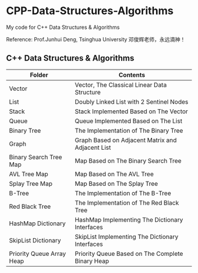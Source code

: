 # CPP-Data-Structures-Algorithms
My code for C++ Data Structures & Algorithms

Reference: Prof.Junhui Deng, Tsinghua University      邓俊辉老师，永远滴神！

## C++ Data Structures & Algorithms
| Folder                    | Contents                                           |
|---------------------------|----------------------------------------------------|
| Vector                    | Vector, The Classical Linear Data Structure        |
| List                      | Doubly Linked List with 2 Sentinel Nodes           |
| Stack                     | Stack Implemented Based on The Vector              |
| Queue                     | Queue Implemented Based on The List                |
| Binary Tree               | The Implementation of The Binary Tree              |
| Graph                     | Graph Based on Adjacent Matrix and Adjacent List   |
| Binary Search Tree Map    | Map Based on The Binary Search Tree                |
| AVL Tree Map              | Map Based on The AVL Tree                          |
| Splay Tree Map            | Map Based on The Splay Tree                        |
| B-Tree                    | The Implementation of The B-Tree                   |
| Red Black Tree            | The Implementation of The Red Black Tree           |
| HashMap Dictionary        | HashMap Implementing The Dictionary Interfaces     |
| SkipList Dictionary       | SkipList Implementing The Dictionary Interfaces    |
| Priority Queue Array Heap | Priority Queue Based on The Complete Binary Heap   |

